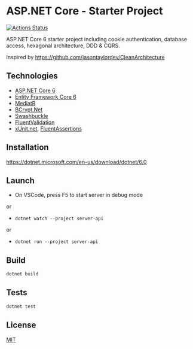 # ASP.NET Core - Starter Project

[![Actions Status](https://github.com/guillaume-roy/aspnet-core-starter-project/workflows/.NET/badge.svg)](https://github.com/guillaume-roy/aspnet-core-starter-project/actions)

ASP.NET Core 6 starter project including cookie authentication, database access, hexagonal architecture, DDD & CQRS.

Inspired by https://github.com/jasontaylordev/CleanArchitecture

## Technologies

* [ASP.NET Core 6](https://docs.microsoft.com/en-us/aspnet/core/introduction-to-aspnet-core?view=aspnetcore-6.0)
* [Entity Framework Core 6](https://docs.microsoft.com/en-us/ef/core/)
* [MediatR](https://github.com/jbogard/MediatR)
* [BCrypt.Net](https://github.com/BcryptNet/bcrypt.net)
* [Swashbuckle](https://github.com/domaindrivendev/Swashbuckle.AspNetCore)
* [FluentValidation](https://fluentvalidation.net/)
* [xUnit.net](https://xunit.net/), [FluentAssertions](https://fluentassertions.com/)

## Installation

https://dotnet.microsoft.com/en-us/download/dotnet/6.0

## Launch

* On VSCode, press F5 to start server in debug mode

or

* `dotnet watch --project server-api`

or

* `dotnet run --project server-api`

## Build

```bash
dotnet build
```

## Tests

```bash
dotnet test
```

## License
[MIT](https://choosealicense.com/licenses/mit/)